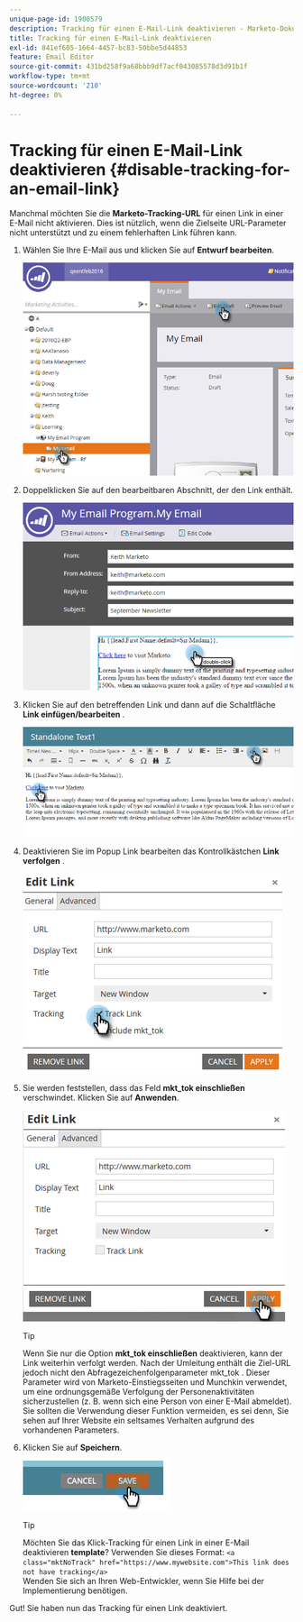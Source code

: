 ```yaml
---
unique-page-id: 1900579
description: Tracking für einen E-Mail-Link deaktivieren - Marketo-Dokumente - Produktdokumentation
title: Tracking für einen E-Mail-Link deaktivieren
exl-id: 841ef605-1664-4457-bc83-50bbe5d44853
feature: Email Editor
source-git-commit: 431bd258f9a68bbb9df7acf043085578d3d91b1f
workflow-type: tm+mt
source-wordcount: '210'
ht-degree: 0%

---
```


# Tracking für einen E-Mail-Link deaktivieren {#disable-tracking-for-an-email-link}

Manchmal möchten Sie die **Marketo-Tracking-URL** für einen Link in einer E-Mail nicht aktivieren. Dies ist nützlich, wenn die Zielseite URL-Parameter nicht unterstützt und zu einem fehlerhaften Link führen kann.

1. Wählen Sie Ihre E-Mail aus und klicken Sie auf **Entwurf bearbeiten**.

   ![](assets/one-7.png)

1. Doppelklicken Sie auf den bearbeitbaren Abschnitt, der den Link enthält.

   ![](assets/two-6.png)

1. Klicken Sie auf den betreffenden Link und dann auf die Schaltfläche **Link einfügen/bearbeiten** .

   ![](assets/three-6.png)

1. Deaktivieren Sie im Popup Link bearbeiten das Kontrollkästchen **Link verfolgen** .

   ![](assets/four-4.png)

1. Sie werden feststellen, dass das Feld **mkt_tok einschließen** verschwindet. Klicken Sie auf **Anwenden**.

   ![](assets/five-3.png)

   >[!TIP]
   >
   >Wenn Sie nur die Option **mkt_tok einschließen** deaktivieren, kann der Link weiterhin verfolgt werden. Nach der Umleitung enthält die Ziel-URL jedoch nicht den Abfragezeichenfolgenparameter mkt_tok . Dieser Parameter wird von Marketo-Einstiegsseiten und Munchkin verwendet, um eine ordnungsgemäße Verfolgung der Personenaktivitäten sicherzustellen (z. B. wenn sich eine Person von einer E-Mail abmeldet). Sie sollten die Verwendung dieser Funktion vermeiden, es sei denn, Sie sehen auf Ihrer Website ein seltsames Verhalten aufgrund des vorhandenen Parameters.

1. Klicken Sie auf **Speichern**.

   ![](assets/image2014-9-17-22-3a25-3a20.png)

   >[!TIP]
   >
   >Möchten Sie das Klick-Tracking für einen Link in einer E-Mail deaktivieren **template**? Verwenden Sie dieses Format:
   >`<a class="mktNoTrack" href="https://www.mywebsite.com">This link does not have tracking</a>`\
   >Wenden Sie sich an Ihren Web-Entwickler, wenn Sie Hilfe bei der Implementierung benötigen.

Gut! Sie haben nun das Tracking für einen Link deaktiviert.
